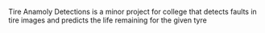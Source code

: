 Tire Anamoly Detections is a minor project for college that detects faults in tire images
and predicts the life remaining for the given tyre
